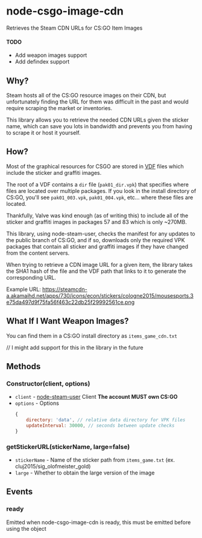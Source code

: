 # node-csgo-image-cdn

Retrieves the Steam CDN URLs for CS:GO Item Images

#### TODO
- Add weapon images support
- Add defindex support


## Why?

Steam hosts all of the CS:GO resource images on their CDN, but unfortunately finding the URL for them was
difficult in the past and would require scraping the market or inventories.

This library allows you to retrieve the needed CDN URLs given the sticker name, which can save you lots in bandwidth
and prevents you from having to scrape it or host it yourself.


## How?

Most of the graphical resources for CSGO are stored in [VDF](https://developer.valvesoftware.com/wiki/VPK_File_Format)
files which include the sticker and graffiti images.

The root of a VDF contains a `dir` file (`pak01_dir.vpk`) that specifies where files are located over multiple packages. If you look in
the install directory of CS:GO, you'll see `pak01_003.vpk`, `pak01_004.vpk`, etc... where these files are located.

Thankfully, Valve was kind enough (as of writing this) to include all of the sticker and graffiti images in packages 57
and 83 which is only ~270MB.

This library, using node-steam-user, checks the manifest for any updates to the public branch of CS:GO, and if so,
downloads only the required VPK packages that contain all sticker and graffiti images if they have changed from the
content servers.

When trying to retrieve a CDN image URL for a given item, the library takes the SHA1 hash of the file and the VDF
path that links to it to generate the corresponding URL.

Example URL: https://steamcdn-a.akamaihd.net/apps/730/icons/econ/stickers/cologne2015/mousesports.3e75da497d9f75fa56f463c22db25f29992561ce.png


## What If I Want Weapon Images?

You can find them in a CS:GO install directory as `items_game_cdn.txt`

// I might add support for this in the library in the future


## Methods

### Constructor(client, options)

* `client` - [node-steam-user](https://github.com/DoctorMcKay/node-steam-user) Client **The account MUST own CS:GO**
* `options` - Options
    ```javascript
    {
        directory: 'data', // relative data directory for VPK files
        updateInterval: 30000, // seconds between update checks
    }
    ```
    
### getStickerURL(stickerName, large=false)

* `stickerName` - Name of the sticker path from `items_game.txt` (ex. cluj2015/sig_olofmeister_gold)
* `large` - Whether to obtain the large version of the image


## Events

### ready

Emitted when node-csgo-image-cdn is ready, this must be emitted before using the object
